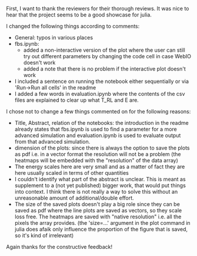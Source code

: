 First, I want to thank the reviewers for their thorough reviews. It was nice to hear that the project seems to be a good showcase for julia.

I changed the following things according to comments:

* General: typos in various places
* fbs.ipynb:
  * added a non-interactive version of the plot where the user can still try out different parameters by changing the code cell in case WebIO doesn't work
  * added a note that there is no problem if the interactive plot doesn't work
* I included a sentence on running the notebook either sequentially or via 'Run->Run all cells' in the readme
* I added a few words in evaluation.ipynb where the contents of the csv files are explained to clear up what T_RL and E are.

I chose not to change a few things commented on for the following reasons:

* Title, Abstract, relation of the notebooks: the introduction in the readme already states that fbs.ipynb is used to find a parameter for a more advanced simulation and evaluation.ipynb is used to evaluate output from that advanced simulation.
* dimension of the plots: since there is always the option to save the plots as pdf i.e. in a vector format the resolution will not be a problem (the heatmaps will be embedded with the "resolution" of the data array)
* The energy scales here are very small and as a matter of fact they are here usually scaled in terms of other quantities
* I couldn't identify what part of the abstract is unclear. This is meant as supplement to a (not yet published) bigger work, that would put things into context. I think there is not really a way to solve this without an unreasonable amount of additional/double effort.
* The size of the saved plots doesn't play a big role since they can be saved as pdf where the line plots are saved as vectors, so they scale loss free. The heatmaps are saved with "native resolution" i.e. all the pixels the array provides. (the 'size=...' argument in the plot command in julia does afaik only influence the proportion of the figure that is saved, so it's kind of irrelevant)

Again thanks for the constructive feedback!
